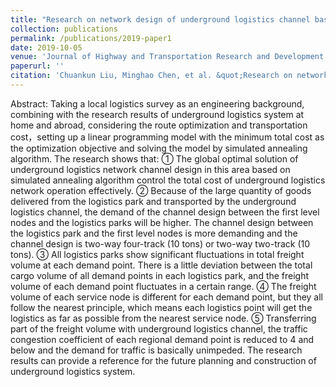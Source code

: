 ```yaml
---
title: "Research on network design of underground logistics channel based on simulated annealing algorithm"
collection: publications
permalink: /publications/2019-paper1
date: 2019-10-05
venue: 'Journal of Highway and Transportation Research and Development'
paperurl: ''
citation: 'Chuankun Liu, Minghao Chen, et al. &quot;Research on network design of underground logistics channel based on simulated annealing algorithm.&quot; <i>Journal of Highway and Transportation Research and Development</i>.'
---
```

Abstract: Taking a local logistics survey as an engineering background, combining with the research results of underground logistics system at home and abroad, considering the route optimization and transportation cost，setting up a linear programming model with the minimum total cost as the optimization objective and solving the model by simulated annealing algorithm. The research shows that: ① The global optimal solution of underground logistics network channel design in this area based on simulated annealing algorithm control the total cost of underground logistics network operation effectively. ② Because of the large quantity of goods delivered from the logistics park and transported by the underground logistics channel, the demand of the channel design between the first level nodes and the logistics parks will be higher. The channel design between the logistics park and the first level nodes is more demanding and the channel design is two-way four-track (10 tons) or two-way two-track (10 tons). ③ All logistics parks show significant fluctuations in total freight volume at each demand point. There is a little deviation between the total cargo volume of all demand points in each logistics park, and the freight volume of each demand point fluctuates in a certain range. ④ The freight volume of each service node is different for each demand point, but they all follow the nearest principle, which means each logistics point will get the logistics as far as possible from the nearest service node. ⑤ Transferring part of the freight volume with underground logistics channel, the traffic congestion coefficient of each regional demand point is reduced to 4 and below and the demand for traffic is basically unimpeded. The research results can provide a reference for the future planning and construction of underground logistics system.
